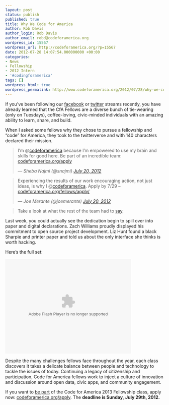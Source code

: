```yaml
---
layout: post
status: publish
published: true
title: Why We Code for America
author: Rob Davis
author_login: Rob Davis
author_email: robd@codeforamerica.org
wordpress_id: 15567
wordpress_url: http://codeforamerica.org/?p=15567
date: 2012-07-28 14:07:54.000000000 +00:00
categories:
- News
- Fellowship
- 2012 Intern
- '#codingforamerica'
tags: []
wordpress_html: true
wordpress_permalink: http://www.codeforamerica.org/2012/07/28/why-we-code-for-america/
---
```


<p>If you’ve been following our <a href="http://www.facebook.com/codeforamerica">facebook</a> or <a href="http://www.twitter.com/codeforamerica">twitter</a> streams recently, you have already learned that the CfA Fellows are a diverse bunch of tie-wearing (only on Tuesdays), coffee-loving, civic-minded individuals with an amazing ability to learn, share, and build.</p>
<p>When I asked some fellows why they chose to pursue a fellowship and “code” for America, they took to the twitterverse and with 140 characters declared their mission.</p>
<div>
<blockquote class="twitter-tweet"><p>I’m @<a href="https://twitter.com/codeforamerica">codeforamerica</a> because I’m empowered to use my brain and skills for good here. Be part of an incredible team: <a href="http://t.co/wCv8h6CK" title="http://codeforamerica.org/apply">codeforamerica.org/apply</a></p>
<p><em>— Sheba Najmi (@snajmi) <a href="https://twitter.com/snajmi/status/226461834629230592">July 20, 2012</a></em></p></blockquote>
<blockquote class="twitter-tweet tw-align-center"><p>Experiencing the results of our work encouraging action, not just ideas, is why I @<a href="https://twitter.com/codeforamerica">codeforamerica</a>. Apply by 7/29 – <a href="http://t.co/qOEc7cvp" title="http://codeforamerica.org/fellows/apply/">codeforamerica.org/fellows/apply/</a></p>
<p><em>— Joe Merante (@joemerante) <a href="https://twitter.com/joemerante/status/226415021486391296">July 20, 2012</a></em></p></blockquote>
<blockquote><p>Take a look at what the rest of the team had to <a href="http://bit.ly/MTOSzi">say</a>.</p></blockquote>
<p>Last week, you could actually see the dedication begin to spill over into paper and digital declarations. Zach Williams proudly displayed his commitment to open source project development. Liz Hunt found a black Sharpie and printer paper and told us about the only interface she thinks is worth hacking.</p>
<p>Here’s the full set:</p>
<p><object height="300" width="400"><param name="flashvars" value="offsite=true&amp;lang=en-us&amp;page_show_url=%2Fphotos%2Fcodeforamerica%2Fsets%2F72157630751592852%2Fshow%2F&amp;page_show_back_url=%2Fphotos%2Fcodeforamerica%2Fsets%2F72157630751592852%2F&amp;set_id=72157630751592852&amp;jump_to="></param><param name="movie" value="http://www.flickr.com/apps/slideshow/show.swf?v=109615"></param><param name="allowFullScreen" value="true"></param><embed allowfullscreen="true" flashvars="offsite=true&amp;lang=en-us&amp;page_show_url=%2Fphotos%2Fcodeforamerica%2Fsets%2F72157630751592852%2Fshow%2F&amp;page_show_back_url=%2Fphotos%2Fcodeforamerica%2Fsets%2F72157630751592852%2F&amp;set_id=72157630751592852&amp;jump_to=" height="300" src="http://www.flickr.com/apps/slideshow/show.swf?v=109615" type="application/x-shockwave-flash" width="400"></embed></object></p>
<p>Despite the many challenges fellows face throughout the year, each class discovers it takes a delicate balance between people and technology to tackle the issues of today. Continuing a legacy of citizenship and participation, Code for America fellows work to inject a culture of innovation and discussion around open data, civic apps, and community engagement.</p>
<p>If you want to <a href="http://codeforamerica.org/fellows/apply/">be part</a> of the Code for America 2013 Fellowship class, apply now: <a href="http://codeforamerica.org/apply" target="_blank">codeforamerica.org/apply</a>. The <strong>deadline is Sunday</strong>, <strong>July 29th, 2012. </strong></p>
</div>
<p> </p>

